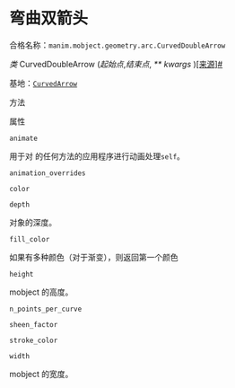 # 弯曲双箭头

合格名称：`manim.mobject.geometry.arc.CurvedDoubleArrow`

_类_ CurvedDoubleArrow (_起始点_,_结束点_, _\*\* kwargs_ )[\[来源\]](../_modules/manim/mobject/geometry/arc.html#CurvedDoubleArrow)[#](#manim.mobject.geometry.arc.CurvedDoubleArrow "此定义的固定链接")

基地：[`CurvedArrow`](manim.mobject.geometry.arc.CurvedArrow.html#manim.mobject.geometry.arc.CurvedArrow "manim.mobject.geometry.arc.CurvedArrow")

方法

属性

`animate`

用于对 的任何方法的应用程序进行动画处理`self`。

`animation_overrides`

`color`

`depth`

对象的深度。

`fill_color`

如果有多种颜色（对于渐变），则返回第一个颜色

`height`

mobject 的高度。

`n_points_per_curve`

`sheen_factor`

`stroke_color`

`width`

mobject 的宽度。
